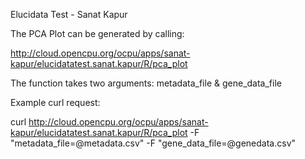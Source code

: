 Elucidata Test - Sanat Kapur

The PCA Plot can be generated by calling:

http://cloud.opencpu.org/ocpu/apps/sanat-kapur/elucidatatest.sanat.kapur/R/pca_plot

The function takes two arguments:
metadata_file & gene_data_file

Example curl request:

curl http://cloud.opencpu.org/ocpu/apps/sanat-kapur/elucidatatest.sanat.kapur/R/pca_plot -F "metadata_file=@metadata.csv" -F "gene_data_file=@genedata.csv"
